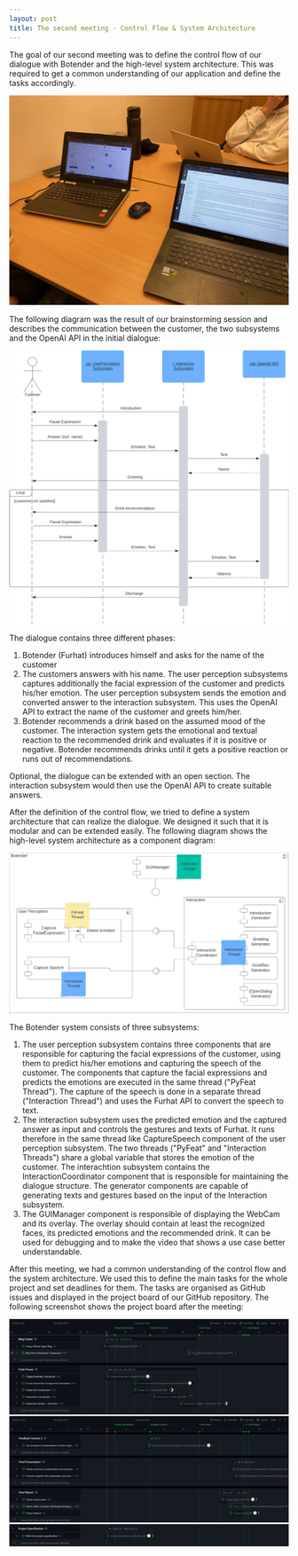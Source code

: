 ```yaml
---
layout: post
title: The second meeting - Control Flow & System Architecture
---
```


The goal of our second meeting was to define the control flow of our dialogue with Botender and the high-level system architecture. This was required to get a common understanding of our application and define the tasks accordingly.

![Meeting2](../images/Meeting_2.JPG "Meeting 2")

The following diagram was the result of our brainstorming session and describes the communication between the customer, the two subsystems and the OpenAI API in the initial dialogue:

![Control Flow Diagram](../images/ControlFlowDiagram.png "Control Flow Diagram")

The dialogue contains three different phases:

1. Botender (Furhat) introduces himself and asks for the name of the customer
2. The customers answers with his name. The user perception subsystems captures additionally the facial expression of the customer and predicts his/her emotion. The user perception subsystem sends the emotion and converted answer to the interaction subsystem. This uses the OpenAI API to extract the name of the customer and greets him/her.
3. Botender recommends a drink based on the assumed mood of the customer. The interaction system gets the emotional and textual reaction to the recommended drink and evaluates if it is positive or negative. Botender recommends drinks until it gets a positive reaction or runs out of recommendations.

Optional, the dialogue can be extended with an open section. The interaction subsystem would then use the OpenAI API to create suitable answers.

After the definition of the control flow, we tried to define a system architecture that can realize the dialogue. We designed it such that it is modular and can be extended easily. The following diagram shows the high-level system architecture as a component diagram:

![Component Diagram](../images/ComponentDiagram.png "Component Diagram")

The Botender system consists of three subsystems:

1. The user perception subsystem contains three components that are responsible for capturing the facial expressions of the customer, using them to predict his/her emotions and capturing the speech of the customer. The components that capture the facial expressions and predicts the emotions are executed in the same thread ("PyFeat Thread"). The capture of the speech is done in a separate thread ("Interaction Thread") and uses the Furhat API to convert the speech to text.
2. The interaction subsystem uses the predicted emotion and the captured answer as input and controls the gestures and texts of Furhat. It runs therefore in the same thread like CaptureSpeech component of the user perception subsystem. The two threads ("PyFeat" and "Interaction Threads") share a global variable that stores the emotion of the customer. The interachtion subsystem contains the InteractionCoordinator component that is responsible for maintaining the dialogue structure. The generator components are capable of generating texts and gestures based on the input of the Interaction subsystem.
3. The GUIManager component is responsible of displaying the WebCam and its overlay. The overlay should contain at least the recognized faces, its predicted emotions and the recommended drink. It can be used for debugging and to make the video that shows a use case better understandable.

After this meeting, we had a common understanding of the control flow and the system architecture. We used this to define the main tasks for the whole project and set deadlines for them. The tasks are organised as GitHub issues and displayed in the project board of our GitHub repository. The following screenshot shows the project board after the meeting:

![Timeline](../images/Timeline0.png "Timeline")
![Timeline](../images/Timeline1.png "Timeline")
![Timeline](../images/Timeline2.png "Timeline")
